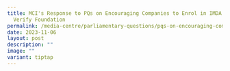 ```yaml
---
title: MCI's Response to PQs on Encouraging Companies to Enrol in IMDA's AI
  Verify Foundation
permalink: /media-centre/parliamentary-questions/pqs-on-encouraging-companies-to-enrol-in-imda/
date: 2023-11-06
layout: post
description: ""
image: ""
variant: tiptap
---
```

